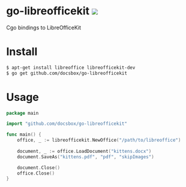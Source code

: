 # go-libreofficekit [![](https://godoc.org/github.com/docsbox/go-libreofficekit?status.svg)](https://godoc.org/github.com/docsbox/go-libreofficekit)
Cgo bindings to LibreOfficeKit

# Install
```bash 
$ apt-get install libreoffice libreofficekit-dev
$ go get github.com/docsbox/go-libreofficekit
```

# Usage

```go
package main

import "github.com/docsbox/go-libreofficekit"

func main() {
    office, _ := libreofficekit.NewOffice("/path/to/libreoffice")
    
    document, _ := office.LoadDocument("kittens.docx")
    document.SaveAs("kittens.pdf", "pdf", "skipImages")

    document.Close()
    office.Close()
}

```
